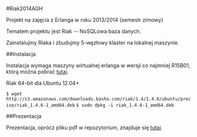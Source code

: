 #Riak2014AGH

Projekt na zajęcia z Erlanga w roku 2013/2014 (semestr zimowy)

Tematem projektu jest Riak -- NoSQLowa baza danych.

Zainstalujmy Riaka i zbudujmy 5-węzłowy klaster na lokalnej maszynie.

##Instalacja

Instalacja wymaga maszyny wirtualnej erlanga w wersji co najmniej R15B01, którą można pobrać [tutaj](http://www.erlang.org/download.html).

Riak 64-bit dla Ubuntu 12.04+

`$ wget http://s3.amazonaws.com/downloads.basho.com/riak/1.4/1.4.6/ubuntu/precise/riak_1.4.6-1_amd64.deb`
`$ sudo dpkg -i riak_1.4.6-1_amd64.deb`

##Prezentacja

Prezentacja, oprócz pliku pdf w repozytorium, znajduje się [tutaj](http://prezi.com/ibh4sdzlmtms/?utm_campaign=share&utm_medium=copy).
